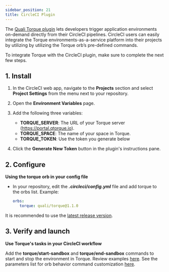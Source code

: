 ```yaml
---
sidebar_position: 21
title: CircleCI Plugin
---
```


The [Quali Torque plugin](https://circleci.com/developer/orbs/orb/quali/torque) lets developers trigger application environments on-demand directly from their CircleCI pipelines. CircleCI users can easily integrate the Torque environments-as-a-service platform into their projects by utilizing by utilizing the Torque orb’s pre-defined commands.

To integrate Torque with the CircleCI plugin, make sure to complete the next few steps.

## 1. Install

1. In the CircleCI web app, navigate to the __Projects__ section and select __Project Settings__ from the menu next to your repository. 
2. Open the __Environment Variables__ page.
3. Add the following three variables:
   
   * __TORQUE_SERVER__: The URL of your Torque server (https://portal.qtorque.io).
   * __TORQUE_SPACE__: The name of your space in Torque.
   * __TORQUE_TOKEN__: Use the token you generate below
4. Click the __Generate New Token__ button in the plugin's instructions pane.

## 2. Configure

__Using the torque orb in your config file__
* In your repository, edit the __*.circleci/config.yml*__ file and add torque to the orbs list. Example:

   ```yaml
   orbs:
      torque: quali/torque@1.1.0
   ```

It is recommended to use the [latest release version](https://circleci.com/developer/orbs/orb/quali/torque).

## 3. Verify and launch
__Use Torque's tasks in your CircleCI workflow__

Add the __torque/start-sandbox__ and __torque/end-sandbox__ commands to start and stop the environment in Torque. Review examples [here](https://circleci.com/developer/orbs/orb/quali/torque#usage-examples).
See the parameters list for orb behavior command customization [here](https://circleci.com/developer/orbs/orb/quali/torque#jobs).
